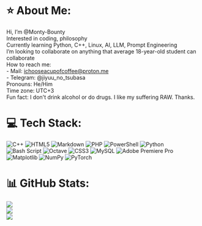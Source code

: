 # ⭐ About Me:
Hi, I’m @Monty-Bounty<br> Interested in coding, philosophy<br> Currently learning Python, C++, Linux, AI, LLM, Prompt Engineering<br> I’m looking to collaborate on anything that average 18-year-old student can collaborate<br> How to reach me:<br>    - Mail: ichooseacupofcoffee@proton.me<br>    - Telegram: @jiyuu_no_tsubasa<br> Pronouns: He/Him<br> Time zone: UTC+3<br>Fun fact: I don't drink alcohol or do drugs. I like my suffering RAW. Thanks.

# 💻 Tech Stack:
![C++](https://img.shields.io/badge/c++-%2300599C.svg?style=flat&logo=c%2B%2B&logoColor=white) ![HTML5](https://img.shields.io/badge/html5-%23E34F26.svg?style=flat&logo=html5&logoColor=white) ![Markdown](https://img.shields.io/badge/markdown-%23000000.svg?style=flat&logo=markdown&logoColor=white) ![PHP](https://img.shields.io/badge/php-%23777BB4.svg?style=flat&logo=php&logoColor=white) ![PowerShell](https://img.shields.io/badge/PowerShell-%235391FE.svg?style=flat&logo=powershell&logoColor=white) ![Python](https://img.shields.io/badge/python-3670A0?style=flat&logo=python&logoColor=ffdd54) ![Bash Script](https://img.shields.io/badge/bash_script-%23121011.svg?style=flat&logo=gnu-bash&logoColor=white) ![Octave](https://img.shields.io/badge/OCTAVE-darkblue?style=flat&logo=octave&logoColor=fcd683) ![CSS3](https://img.shields.io/badge/css3-%231572B6.svg?style=flat&logo=css3&logoColor=white) ![MySQL](https://img.shields.io/badge/mysql-4479A1.svg?style=flat&logo=mysql&logoColor=white) ![Adobe Premiere Pro](https://img.shields.io/badge/Adobe%20Premiere%20Pro-9999FF.svg?style=flat&logo=Adobe%20Premiere%20Pro&logoColor=white) ![Matplotlib](https://img.shields.io/badge/Matplotlib-%23ffffff.svg?style=flat&logo=Matplotlib&logoColor=black) ![NumPy](https://img.shields.io/badge/numpy-%23013243.svg?style=flat&logo=numpy&logoColor=white) ![PyTorch](https://img.shields.io/badge/PyTorch-%23EE4C2C.svg?style=flat&logo=PyTorch&logoColor=white)
# 📊 GitHub Stats:
![](https://github-readme-stats.vercel.app/api?username=Monty-Bounty&theme=dark&hide_border=false&include_all_commits=true&count_private=true)<br/>
![](https://nirzak-streak-stats.vercel.app/?user=Monty-Bounty&theme=dark&hide_border=false)<br/>
![](https://github-readme-stats.vercel.app/api/top-langs/?username=Monty-Bounty&theme=dark&hide_border=false&include_all_commits=true&count_private=true&layout=compact)

<!-- ![Visitor Count](https://profile-counter.glitch.me/Monty-Bounty/count.svg)
<!-- [![](https://visitcount.itsvg.in/api?id=Monty-Bounty&icon=0&color=12)](https://visitcount.itsvg.in) -->

<!-- Proudly created with GPRM ( https://gprm.itsvg.in ) -->

<!---
Monty-Bounty/Monty-Bounty is a ✨ special ✨ repository because its `README.md` (this file) appears on your GitHub profile.
You can click the Preview link to take a look at your changes.
--->
